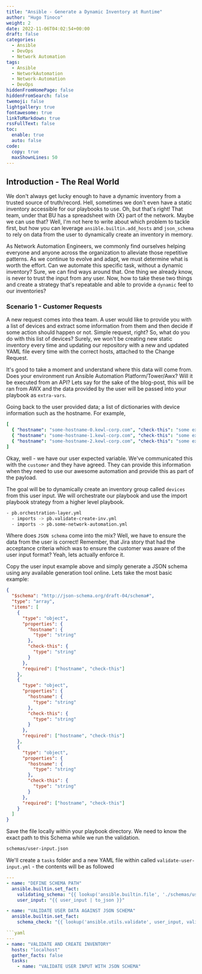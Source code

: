 ```yaml
---
title: "Ansible - Generate a Dynamic Inventory at Runtime"
author: "Hugo Tinoco"
weight: 2
date: 2022-11-06T04:02:54+00:00
draft: false
categories:
  - Ansible
  - DevOps
  - Network Automation
tags:
  - Ansible
  - NetworkAutomation
  - Network-Automation
  - DevOps
hiddenFromHomePage: false
hiddenFromSearch: false
twemoji: false
lightgallery: true
fontawesome: true
linkToMarkdown: true
rssFullText: false
toc:
  enable: true
  auto: false
code:
  copy: true
  maxShownLines: 50
---
```


## Introduction - The Real World

We don't always get lucky enough to have a dynamic inventory from a trusted source of truth/record. Hell, sometimes we don't even have a static inventory accessible for our playbooks to use. Oh, but that's right! That team, under that BU has a spreadsheet with {X} part of the network. Maybe we can use that? Well, I'm not here to write about which problem to tackle first, but how you can leverage `ansible.builtin.add_hosts` and `json_schema` to rely on data from the user to dynamically create an inventory in memory.

As Network Automation Engineers, we commonly find ourselves helping everyone and anyone across the organization to alleviate those repetitive patterns. As we continue to evolve and adapt, we must determine what is worth the effort. Can we automate this specific task, without a dynamic inventory? Sure, we can find ways around that. One thing we already know, is never to trust the input from any user. Now, how to take these two things and create a strategy that's repeatable and able to provide a `dynamic` feel to our inventories?

### Scenario 1 - Customer Requests

A new request comes into thea team. A user would like to provide you with a list of devices and extract some information from them and then decide if some action should happen or not. Simple request, right? So, what do you do with this list of devices? Surely, we won't be creating new static inventory every time and updating our repository with a new and updated YAML file every time with the correct hosts, attached to the Change Request.

It's good to take a moment and understand where this data will come from. Does your environment run Ansible Automation Platform/Tower/Awx? Will it be executed from an API? Lets say for the sake of the blog-post, this will be ran from AWX and the data provided by the user will be passed into your playbook as `extra-vars`.

Going back to the user provided data; a list of dictionaries with device information such as the hostname. For example,

```yaml
[
  { "hostname": "some-hostname-0.kewl-corp.com", "check-this": "some expected value" },
  { "hostname": "some-hostname-1.kewl-corp.com", "check-this": "some expected value" },
  { "hostname": "some-hostname-2.kewl-corp.com", "check-this": "some expected value" },
]
```

Okay, well - we have our user expected variable. We've communicated this with the `customer` and they have agreed. They can provide this information when they need to use our awesome automation and provide this as part of the payload.

The goal will be to dynamically create an inventory group called `devices` from this user input. We will orchestrate our playbook and use the import playbook strategy from a higher level playbook.

```bash
- pb.orchestration-layer.yml
  - imports -> pb.validate-create-inv.yml
  - imports -> pb.some-network-automation.yml
```

Where does `JSON schema` come into the mix? Well, we have to ensure the data from the user is correct! Remember, that Jira story that had the acceptance criteria which was to ensure the customer was aware of the user input format? Yeah, lets actually enforce it.

Copy the user input example above and simply generate a JSON schema using any available generation tool online. Lets take the most basic example:

```json
{
  "$schema": "http://json-schema.org/draft-04/schema#",
  "type": "array",
  "items": [
    {
      "type": "object",
      "properties": {
        "hostname": {
          "type": "string"
        },
        "check-this": {
          "type": "string"
        }
      },
      "required": ["hostname", "check-this"]
    },
    {
      "type": "object",
      "properties": {
        "hostname": {
          "type": "string"
        },
        "check-this": {
          "type": "string"
        }
      },
      "required": ["hostname", "check-this"]
    },
    {
      "type": "object",
      "properties": {
        "hostname": {
          "type": "string"
        },
        "check-this": {
          "type": "string"
        }
      },
      "required": ["hostname", "check-this"]
    }
  ]
}
```

Save the file locally within your playbook directory. We need to know the exact path to this Schema while we run the validation.

```bash
schemas/user-input.json
```

We'll create a `tasks` folder and a new YAML file within called `validate-user-input.yml` - the contents will be as followed

````yaml
---
- name: "DEFINE SCHEMA PATH"
  ansible.builtin.set_fact:
    validating_schema: "{{ lookup('ansible.builtin.file', './schemas/user-input.json')}}"
    user_input: "{{ user_input | to_json }}"

- name: "VALIDATE USER DATA AGAINST JSON SCHEMA"
  ansible.builtin.set_fact:
    schema_check: "{{ lookup('ansible.utils.validate', user_input, validating_schema, engine='ansible.utils.jsonschema' }}"

```yaml
---
- name: "VALIDATE AND CREATE INVENTORY"
  hosts: "localhost"
  gather_facts: false
  tasks:
    - name: "VALIDATE USER INPUT WITH JSON SCHEMA"
````
